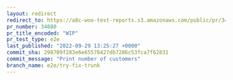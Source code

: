 ```yaml
---
layout: redirect
redirect_to: https://a8c-woo-test-reports.s3.amazonaws.com/public/pr/34880/e2e/index.html
pr_number: 34880
pr_title_encoded: "WIP"
pr_test_type: e2e
last_published: "2022-09-29 13:25:27 +0000"
commit_sha: 298709f283e6e65578427db7286c53fca7f62831
commit_message: "Print number of customers"
branch_name: e2e/try-fix-trunk
---
```

